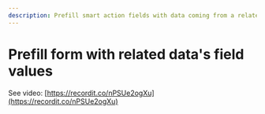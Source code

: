 ```yaml
---
description: Prefill smart action fields with data coming from a related record
---
```


# Prefill form with related data's field values

See video: [https://recordit.co/nPSUe2ogXu](https://recordit.co/nPSUe2ogXu)

